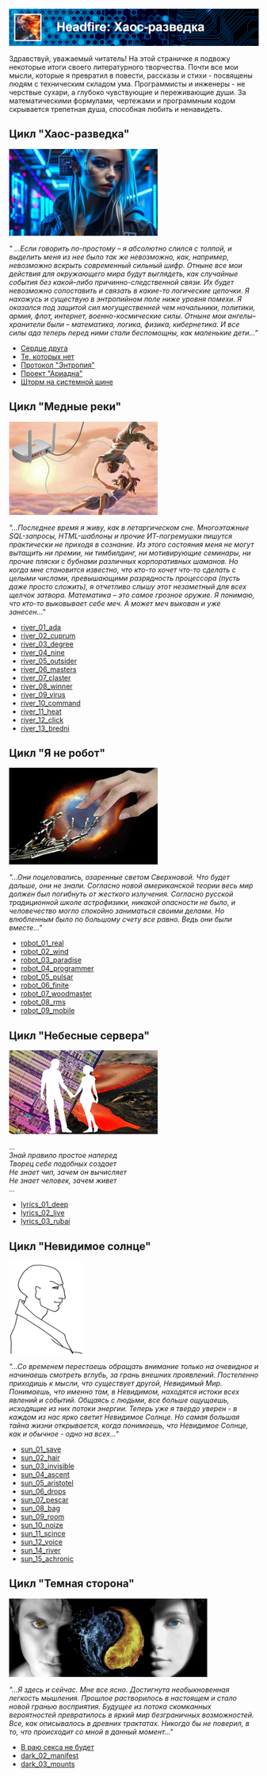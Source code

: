 ![Хаос-разведка](assets/header_chaos.png)

Здравствуй, уважаемый читатель! На этой страничке я подвожу некоторые итоги своего литературного творчества.
Почти все мои мысли, которые я превратил в повести, рассказы и стихи - посвящены людям с техническим складом ума.
Программисты и инженеры - не черствые сухари, а глубоко чувствующие и переживающие души. За математическими
формулами, чертежами и программным кодом скрывается трепетная душа, способная любить и ненавидеть.


## Цикл "Хаос-разведка"

![Хаос-разведка](assets/icon_chaos.png)

*" ...Если говорить по-простому – я абсолютно слился с толпой, и выделить меня из нее было 
так же невозможно, как, например, невозможно вскрыть современный сильный шифр. Отныне 
все мои действия для окружающего мира будут выглядеть, как случайные события без какой–либо 
причинно-следственной связи. Их будет невозможно сопоставить и связать в какие-то логические 
цепочки. Я нахожусь и существую в энтропийном поле ниже уровня помехи.
Я оказался под защитой сил могущественней чем начальники, политики, армия, флот, интернет, 
военно-космические силы. Отныне мои ангелы–хранители были – математика, логика, физика, 
кибернетика. И все силы ада теперь перед ними стали беспомощны, как маленькие дети..."*

- [Сердце друга](novels/chaos_01_heart.html)
- [Те, которых нет](novels/chaos_02_nobodies.html)
- [Протокол "Энтропия"](novels/chaos_03_entropia.html)
- [Проект "Ариадна"](novels/chaos_04_ariadna.html)
- [Шторм на системной шине](novels/chaos_05_storm.html)


## Цикл "Медные реки"

![Медные реки](assets/icon_river.png)

*"...Последнее время я живу, как в летаргическом сне. Многоэтажные SQL-запросы, HTML-шаблоны и 
прочие ИТ-погремушки пишутся практически не приходя в сознание. Из этого состояния меня 
не могут вытащить ни премии, ни тимбилдинг, ни мотивирующие семинары, ни прочие пляски 
с бубнами различных корпоративных шаманов. Но когда мне становится известно, что кто-то 
хочет что-то сделать с целыми числами, превышающими разрядность процессора (пусть даже просто сложить), 
я отчетливо слышу этот незаметный для всех щелчок затвора. Математика – это самое грозное оружие. 
Я понимаю, что кто-то выковывает себе меч. А может меч выкован и уже занесен..."*

- [river_01_ada](novels/river_01_ada.html)
- [river_02_cuprum](novels/river_02_cuprum.html)
- [river_03_degree](novels/river_03_degree.html)
- [river_04_nine](novels/river_04_nine.html)
- [river_05_outsider](novels/river_05_outsider.html)
- [river_06_masters](novels/river_06_masters.html)
- [river_07_claster](novels/river_07_claster.html)
- [river_08_winner](novels/river_08_winner.html)
- [river_09_virus](novels/river_09_virus.html)
- [river_10_command](novels/river_10_command.html)
- [river_11_heat](novels/river_11_heat.html)
- [river_12_click](novels/river_12_click.html)
- [river_13_bredni](novels/river_13_bredni.html)


## Цикл "Я не робот"

![Я не робот](assets/icon_robot.png)

*"...Они поцеловались, озаренные светом Сверхновой. Что будет дальше, они не знали. 
Согласно новой американской теории весь мир должен был погибнуть от жесткого излучения. 
Согласно русской традиционной школе астрофизики, никакой опасности не было, и человечество 
могло спокойно заниматься своими делами. Но влюбленным было по большому счету все равно. 
Ведь они были вместе..."*

- [robot_01_real](novels/robot_01_real.html)
- [robot_02_wind](novels/robot_02_wind.html)
- [robot_03_paradise](novels/robot_03_paradise.html)
- [robot_04_programmer](novels/robot_04_programmer.html)
- [robot_05_pulsar](novels/robot_05_pulsar.html)
- [robot_06_finite](novels/robot_06_finite.html)
- [robot_07_woodmaster](novels/robot_07_woodmaster.html)
- [robot_08_rms](novels/robot_08_rms.html)
- [robot_09_mobile](novels/robot_09_mobile.html)


## Цикл "Небесные сервера"

![Небесные сервера](assets/icon_lyrics.png)

*...  
Знай правило простое наперед  
Творец себе подобных создает  
Не знает чип, зачем он вычисляет  
Не знает человек, зачем живет  
...*

- [lyrics_01_deep](novels/lyrics_01_deep.html)
- [lyrics_02_live](novels/lyrics_02_live.html)
- [lyrics_03_rubai](novels/lyrics_03_rubai.html)


## Цикл "Невидимое солнце"

![Невидимое солнце](assets/icon_sun.png)

*"...Со временем перестаешь обращать внимание только на очевидное и начинаешь смотреть вглубь, 
за грань внешних проявлений. Постепенно приходишь к мысли, что существует другой, Невидимый Мир. 
Понимаешь, что именно там, в Невидимом, находятся истоки всех явлений и событий. Общаясь 
с людьми, все больше ощущаешь, исходящие из них потоки энергии. Теперь уже я твердо 
уверен - в каждом из нас ярко светит Невидимое Солнце. Но самая большая тайна жизни 
открывается, когда понимаешь, что Невидимое Солнце, как и обычное - одно на всех..."*

- [sun_01_save](novels/sun_01_save.html)
- [sun_02_hair](novels/sun_02_hair.html)
- [sun_03_invisible](novels/sun_03_invisible.html)
- [sun_04_ascent](novels/sun_04_ascent.html)
- [sun_05_aristotel](novels/sun_05_aristotel.html)
- [sun_06_drops](novels/sun_06_drops.html)
- [sun_07_pescar](novels/sun_07_pescar.html)
- [sun_08_bag](novels/sun_08_bag.html)
- [sun_09_room](novels/sun_09_room.html)
- [sun_10_noize](novels/sun_10_noize.html)
- [sun_11_scince](novels/sun_11_scince.html)
- [sun_12_voice](novels/sun_12_voice.html)
- [sun_14_river](novels/sun_14_river.html)
- [sun_15_achronic](novels/sun_15_achronic.html)


## Цикл "Темная сторона"

![Темная сторона](assets/icon_dark.png)

*"...Я здесь и сейчас. Мне все ясно. Достигнута необыкновенная легкость мышления. Прошлое 
растворилось в настоящем и стало новой гранью восприятия. Будущее из потока скомканных 
вероятностей превратилось в яркий мир безграничных возможностей. Все, как описывалось 
в древних трактатах. Никогда бы не поверил, в то, что происходит со мной в данный момент..."*

- [В раю секса не будет](novels/dark_01_sex.html)
- [dark_02_manifest](novels/dark_02_manifest.html)
- [dark_03_mounts](novels/dark_03_mounts.html)

